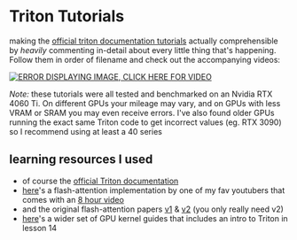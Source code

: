 # Triton Tutorials
making the [official triton documentation tutorials](https://triton-lang.org/main/getting-started/tutorials/index.html) actually comprehensible by *heavily* commenting in-detail about every little thing that's happening. Follow them in order of filename and check out the accompanying videos:

[![ERROR DISPLAYING IMAGE, CLICK HERE FOR VIDEO](https://img.youtube.com/vi/FtmnriHLbAg/0.jpg)](https://www.youtube.com/playlist?list=PL_NMDNzkCbLR69QafQUa6yTx-T-VPIoaZ)

*Note:* these tutorials were all tested and benchmarked on an Nvidia RTX 4060 Ti. On different GPUs your mileage may vary, and on GPUs with less VRAM or SRAM you may even receive errors. I've also found older GPUs running the exact same Triton code to get incorrect values (eg. RTX 3090) so I recommend using at least a 40 series

## learning resources I used
- of course the [official Triton documentation](https://triton-lang.org/main/getting-started/tutorials/index.html)
- [here](https://github.com/hkproj/triton-flash-attention)'s a flash-attention implementation by one of my fav youtubers that comes with an [8 hour video](https://www.youtube.com/watch?v=zy8ChVd_oTM&t=1s)
- and the original flash-attention papers [v1](https://arxiv.org/abs/2205.14135) & [v2](https://arxiv.org/abs/2307.08691) (you only really need v2)
- [here](https://github.com/gpu-mode/lectures/tree/main
)'s a wider set of GPU kernel guides that includes an intro to Triton in lesson 14

